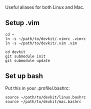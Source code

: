 Useful aliases for both Linux and Mac.

## Setup .vim

    cd ~
    ln -s ~/path/to/devkit/.vimrc .vimrc 
    ln -s ~/path/to/devkit/.vim .vim

    cd devkit
    git submodule init
    git submodule update

## Set up bash

Put this in your .profile/.bashrc:

    source ~/path/to/devkit/linux.bashrc
    source ~/path/to/devkit/mac.bashrc

